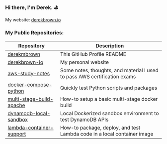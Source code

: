 ### Hi there, I'm Derek. :golf:

My website: [derekbrown.io](https://derekbrown.io)

### My Public Repositories:

| Repository                                                                          | Description                                                               |
| -                                                                                   | -                                                                         |
| [derekmbrown](https://github.com/derekmbrown/derekmbrown)                           | This GitHub Profile README                                                |
| [derekbrown-io](https://github.com/derekmbrown/derekbrown-io)                       | My personal website                                                       |
| [aws-study-notes](https://github.com/derekmbrown/aws-study-notes)                   | Some notes, thoughts, and material I used to pass AWS certification exams |
| [docker-compose-python](https://github.com/derekmbrown/docker-compose-python)       | Quickly test Python scripts and packages                                  |
| [multi-stage-build-apache](https://github.com/derekmbrown/multi-stage-build-apache) | How-to setup a basic multi-stage docker build                             |
| [dynamodb-local-sandbox](https://github.com/derekmbrown/dynamodb-local-sandbox)     | Local Dockerized sandbox environment to test DynamoDB APIs                |
| [lambda-container-support](https://github.com/derekmbrown/lambda-container-support) | How-to package, deploy, and test Lambda code in a local container image   |
